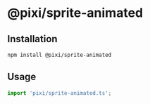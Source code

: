 # @pixi/sprite-animated

## Installation

```bash
npm install @pixi/sprite-animated
```

## Usage

```js
import 'pixi/sprite-animated.ts';
```